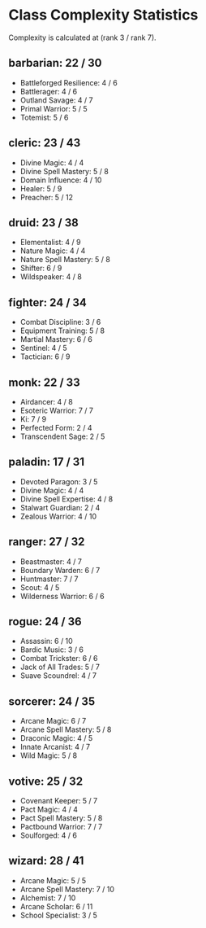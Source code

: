 # Class Complexity Statistics

Complexity is calculated at (rank 3 / rank 7).


## barbarian: 22 / 30
* Battleforged Resilience: 4 / 6
* Battlerager: 4 / 6
* Outland Savage: 4 / 7
* Primal Warrior: 5 / 5
* Totemist: 5 / 6
            
## cleric: 23 / 43
* Divine Magic: 4 / 4
* Divine Spell Mastery: 5 / 8
* Domain Influence: 4 / 10
* Healer: 5 / 9
* Preacher: 5 / 12
            
## druid: 23 / 38
* Elementalist: 4 / 9
* Nature Magic: 4 / 4
* Nature Spell Mastery: 5 / 8
* Shifter: 6 / 9
* Wildspeaker: 4 / 8
            
## fighter: 24 / 34
* Combat Discipline: 3 / 6
* Equipment Training: 5 / 8
* Martial Mastery: 6 / 6
* Sentinel: 4 / 5
* Tactician: 6 / 9
            
## monk: 22 / 33
* Airdancer: 4 / 8
* Esoteric Warrior: 7 / 7
* Ki: 7 / 9
* Perfected Form: 2 / 4
* Transcendent Sage: 2 / 5
            
## paladin: 17 / 31
* Devoted Paragon: 3 / 5
* Divine Magic: 4 / 4
* Divine Spell Expertise: 4 / 8
* Stalwart Guardian: 2 / 4
* Zealous Warrior: 4 / 10
            
## ranger: 27 / 32
* Beastmaster: 4 / 7
* Boundary Warden: 6 / 7
* Huntmaster: 7 / 7
* Scout: 4 / 5
* Wilderness Warrior: 6 / 6
            
## rogue: 24 / 36
* Assassin: 6 / 10
* Bardic Music: 3 / 6
* Combat Trickster: 6 / 6
* Jack of All Trades: 5 / 7
* Suave Scoundrel: 4 / 7
            
## sorcerer: 24 / 35
* Arcane Magic: 6 / 7
* Arcane Spell Mastery: 5 / 8
* Draconic Magic: 4 / 5
* Innate Arcanist: 4 / 7
* Wild Magic: 5 / 8
            
## votive: 25 / 32
* Covenant Keeper: 5 / 7
* Pact Magic: 4 / 4
* Pact Spell Mastery: 5 / 8
* Pactbound Warrior: 7 / 7
* Soulforged: 4 / 6
            
## wizard: 28 / 41
* Arcane Magic: 5 / 5
* Arcane Spell Mastery: 7 / 10
* Alchemist: 7 / 10
* Arcane Scholar: 6 / 11
* School Specialist: 3 / 5
